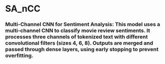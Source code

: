 # SA_nCC
### Multi-Channel CNN for Sentiment Analysis: This model uses a multi-channel CNN to classify movie review sentiments. It processes three channels of tokenized text with different convolutional filters (sizes 4, 6, 8). Outputs are merged and passed through dense layers, using early stopping to prevent overfitting. 
